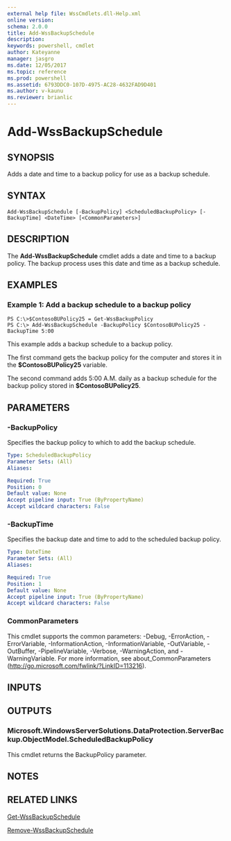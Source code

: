 ```yaml
---
external help file: WssCmdlets.dll-Help.xml
online version: 
schema: 2.0.0
title: Add-WssBackupSchedule
description: 
keywords: powershell, cmdlet
author: Kateyanne
manager: jasgro
ms.date: 12/05/2017
ms.topic: reference
ms.prod: powershell
ms.assetid: 6793DDC0-107D-4975-AC28-4632FAD9D401
ms.author: v-kaunu
ms.reviewer: brianlic
---
```


# Add-WssBackupSchedule

## SYNOPSIS
Adds a date and time to a backup policy for use as a backup schedule.

## SYNTAX

```
Add-WssBackupSchedule [-BackupPolicy] <ScheduledBackupPolicy> [-BackupTime] <DateTime> [<CommonParameters>]
```

## DESCRIPTION
The **Add-WssBackupSchedule** cmdlet adds a date and time to a backup policy.
The backup process uses this date and time as a backup schedule.

## EXAMPLES

### Example 1: Add a backup schedule to a backup policy
```
PS C:\>$ContosoBUPolicy25 = Get-WssBackupPolicy
PS C:\> Add-WssBackupSchedule -BackupPolicy $ContosoBUPolicy25 -BackupTime 5:00
```

This example adds a backup schedule to a backup policy.

The first command gets the backup policy for the computer and stores it in the **$ContosoBUPolicy25** variable.

The second command adds 5:00 A.M.
daily as a backup schedule for the backup policy stored in **$ContosoBUPolicy25**.

## PARAMETERS

### -BackupPolicy
Specifies the backup policy to which to add the backup schedule.

```yaml
Type: ScheduledBackupPolicy
Parameter Sets: (All)
Aliases: 

Required: True
Position: 0
Default value: None
Accept pipeline input: True (ByPropertyName)
Accept wildcard characters: False
```

### -BackupTime
Specifies the backup date and time to add to the scheduled backup policy.

```yaml
Type: DateTime
Parameter Sets: (All)
Aliases: 

Required: True
Position: 1
Default value: None
Accept pipeline input: True (ByPropertyName)
Accept wildcard characters: False
```

### CommonParameters
This cmdlet supports the common parameters: -Debug, -ErrorAction, -ErrorVariable, -InformationAction, -InformationVariable, -OutVariable, -OutBuffer, -PipelineVariable, -Verbose, -WarningAction, and -WarningVariable. For more information, see about_CommonParameters (http://go.microsoft.com/fwlink/?LinkID=113216).

## INPUTS

## OUTPUTS

### Microsoft.WindowsServerSolutions.DataProtection.ServerBackup.ObjectModel.ScheduledBackupPolicy
This cmdlet returns the BackupPolicy parameter.

## NOTES

## RELATED LINKS

[Get-WssBackupSchedule](./Get-WssBackupSchedule.md)

[Remove-WssBackupSchedule](./Remove-WssBackupSchedule.md)

